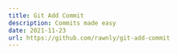 ```yaml
---
title: Git Add Commit
description: Commits made easy
date: 2021-11-23
url: https://github.com/rawnly/git-add-commit
---
```

